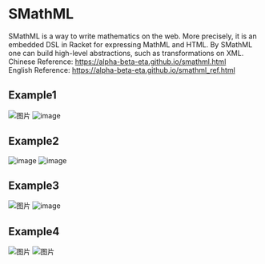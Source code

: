 # SMathML
SMathML is a way to write mathematics on the web. More precisely, it is an embedded DSL in Racket for expressing MathML and HTML. 
By SMathML one can build high-level abstractions, such as transformations on XML.  
Chinese Reference: https://alpha-beta-eta.github.io/smathml.html  
English Reference: https://alpha-beta-eta.github.io/smathml_ref.html  
## Example1
![图片](https://github.com/alpha-beta-eta/SMathML/assets/95096031/09ff1779-f46b-458f-8b84-938728c2e739)
![image](https://github.com/alpha-beta-eta/SMathML/assets/95096031/13d4ee38-fcb4-44c2-851c-13159b03c1c2)
## Example2
![image](https://github.com/alpha-beta-eta/SMathML/assets/95096031/2f9ba914-b6ad-4f05-9068-59971bf7185d)
![image](https://github.com/alpha-beta-eta/SMathML/assets/95096031/91a8337b-22ac-4de9-92b9-3b80471e2a9e)
## Example3
![图片](https://github.com/alpha-beta-eta/SMathML/assets/95096031/abe8b42b-30d0-4190-991a-18ea39d8e3ea)
![image](https://github.com/alpha-beta-eta/SMathML/assets/95096031/d5c02a79-c066-4fef-86a2-5d95a1da601c)
## Example4
![图片](https://github.com/alpha-beta-eta/SMathML/assets/95096031/ee2955af-d8ba-4150-9f8b-29f87dddccf0)
![图片](https://github.com/alpha-beta-eta/SMathML/assets/95096031/d874652d-2664-48ef-bcdc-b01c8bdb6233)
